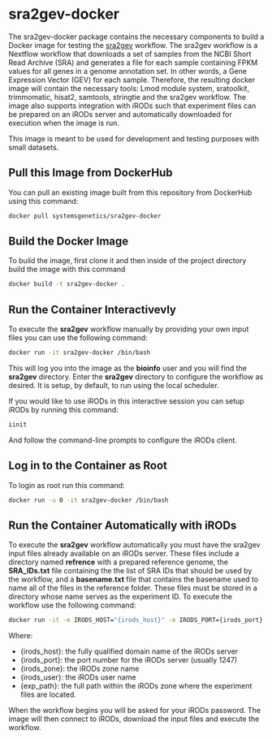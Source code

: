 # sra2gev-docker
The sra2gev-docker package contains the necessary components to build a Docker image for testing the [sra2gev](https://github.com/SystemsGenetics/sra2gev) workflow. The sra2gev workflow is a Nextflow workflow that downloads a set of samples from the NCBI Short Read Archive (SRA) and generates a file for each sample containing FPKM values for all genes in a genome annotation set. In other words, a Gene Expression Vector (GEV) for each sample.   Therefore, the resulting docker image will contain the necessary tools: Lmod module system, sratoolkit, trimmomatic, hisat2, samtools, stringtie and the sra2gev workflow.  The image also supports integration with iRODs such that experiment files can be prepared on an iRODs server and automatically downloaded for execution when the image is run.

This image is meant to be used for development and testing purposes with small datasets.

## Pull this Image from DockerHub
You can pull an existing image built from this repository from DockerHub using this command:

```bash
docker pull systemsgenetics/sra2gev-docker
```

## Build the Docker Image
To build the image, first clone it and then inside of the project directory build the image with this command

```bash
docker build -t sra2gev-docker .
```

## Run the Container Interactivevly
To execute the **sra2gev** workflow manually by providing your own input files you can use the following command:

```bash
docker run -it sra2gev-docker /bin/bash
```
This will log you into the image as the **bioinfo** user and you will find the **sra2gev** directory. Enter the **sra2gev** directory to configure the workflow as desired.  It is setup, by default, to run using the local scheduler.

If you would like to use iRODs in this interactive session you can setup iRODs by running this command:

```bash
iinit
```
And follow the command-line prompts to configure the iRODs client.

## Log in to the Container as Root
To login as root run this command:

```bash
docker run -u 0 -it sra2gev-docker /bin/bash
```

## Run the Container Automatically with iRODs
To execute the **sra2gev** workflow automatically you must have the sra2gev input files already available on an iRODs server.  These files include a directory named **refrence** with a prepared reference genome, the **SRA_IDs.txt** file containing the the list of SRA IDs that should be used by the workflow, and a **basename.txt** file that contains the basename used to name all of the files in the reference folder.  These files must be stored in a directory whose name serves as the experiment ID.  To execute the workflow use the following command:

```bash
docker run -it -e IRODS_HOST="{irods_host}" -e IRODS_PORT={irods_port} -e IRODS_USER_NAME="{irods_user}" -e IRODS_ZONE_NAME="{irods_zone}" -e EXP_PATH="{exp_path}" sra2gev-docker
```
Where:
- {irods_host}: the fully qualified domain name of the iRODs server
- {irods_port}: the port number for the iRODs server (usually 1247)
- {irods_zone}: the iRODs zone name
- {irods_user}: the iRODs user name
- {exp_path}: the full path within the iRODs zone where the experiment files are located.

When the workflow begins you will be asked for your iRODs password.  The image will then connect to iRODs, download the input files and execute the workflow.  


